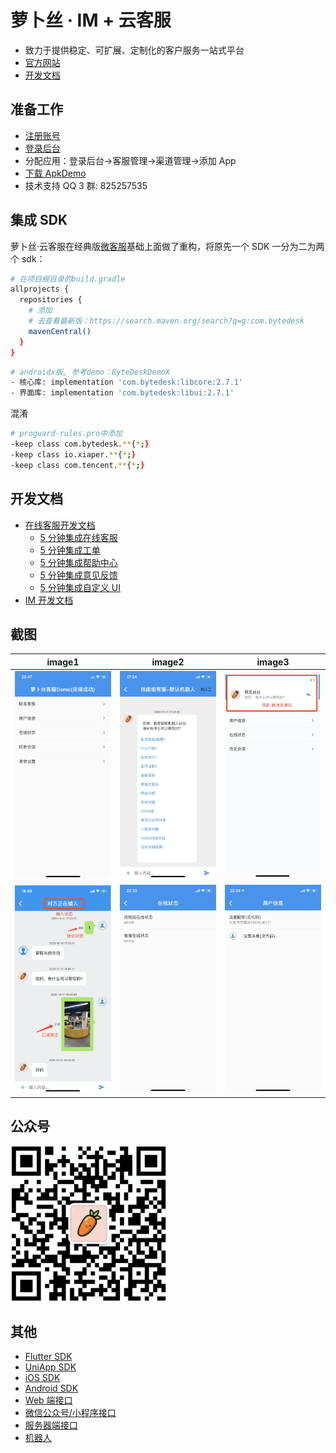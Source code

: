 # 萝卜丝 · IM + 云客服

- 致力于提供稳定、可扩展、定制化的客户服务一站式平台
- [官方网站](https://www.bytedesk.com)
- [开发文档](https://github.com/bytedesk/bytedesk-android/wiki)

## 准备工作

- [注册账号](https://www.bytedesk.com/antv/user/register)
- [登录后台](https://www.bytedesk.com/antv/user/login)
- 分配应用：登录后台->客服管理->渠道管理->添加 App
- [下载 ApkDemo](https://bytedesk.oss-cn-shenzhen.aliyuncs.com/apk/bytedesk-android-sdk-demo.apk)
- 技术支持 QQ 3 群: 825257535

## 集成 SDK

萝卜丝·云客服在经典版[微客服](http://www.weikefu.net)基础上面做了重构，将原先一个 SDK 一分为二为两个 sdk：

```bash
# 在项目根目录的build.gradle
allprojects { 
  repositories { 
    # 添加
    # 去查看最新版：https://search.maven.org/search?q=g:com.bytedesk
    mavenCentral()
  }
}
```

```bash
# androidx版, 参考demo：ByteDeskDemoX
- 核心库: implementation 'com.bytedesk:libcore:2.7.1'
- 界面库: implementation 'com.bytedesk:libui:2.7.1'
```

混淆

```bash
# proguard-rules.pro中添加
-keep class com.bytedesk.**{*;}
-keep class io.xiaper.**{*;}
-keep class com.tencent.**{*;}
```

<!-- - 核心库：com.bytedesk:libcore: [![Download](https://api.bintray.com/packages/jackning/maven/core/images/download.svg)](https://bintray.com/jackning/maven/core/_latestVersion)
- 界面库，完全开源(Demo中的bytedesk-ui模块)，方便开发者自定义界面：com.bytedesk:libui: [![Download](https://api.bintray.com/packages/jackning/maven/ui/images/download.svg)](https://bintray.com/jackning/maven/ui/_latestVersion) -->

## 开发文档

- [在线客服开发文档](https://github.com/Bytedesk/bytedesk-android/wiki)
  - [5 分钟集成在线客服](https://github.com/Bytedesk/bytedesk-android/wiki/5%E5%88%86%E9%92%9F%E9%9B%86%E6%88%90%E5%9C%A8%E7%BA%BF%E5%AE%A2%E6%9C%8D)
  - [5 分钟集成工单](https://github.com/Bytedesk/bytedesk-android/wiki/5%E5%88%86%E9%92%9F%E9%9B%86%E6%88%90%E5%B7%A5%E5%8D%95)
  - [5 分钟集成帮助中心](https://github.com/Bytedesk/bytedesk-android/wiki/5%E5%88%86%E9%92%9F%E9%9B%86%E6%88%90%E5%B8%AE%E5%8A%A9%E4%B8%AD%E5%BF%83)
  - [5 分钟集成意见反馈](https://github.com/Bytedesk/bytedesk-android/wiki/5%E5%88%86%E9%92%9F%E9%9B%86%E6%88%90%E6%84%8F%E8%A7%81%E5%8F%8D%E9%A6%88)
  - [5 分钟集成自定义 UI](https://github.com/Bytedesk/bytedesk-android/wiki/5%E5%88%86%E9%92%9F%E9%9B%86%E6%88%90%E8%87%AA%E5%AE%9A%E4%B9%89UI)
- [IM 开发文档](https://github.com/bytedesk/bytedesk-android/wiki/IM%E5%BC%80%E5%8F%91%E6%96%87%E6%A1%A3)

## 截图

<!-- <img src="./img/1.png" width="25%" height="25%"/>
<img src="./img/2.png" width="25%" height="25%"/>
<img src="./img/3.png" width="25%" height="25%"/>
<img src="./img/4.png" width="25%" height="25%"/>
<img src="./img/5.png" width="25%" height="25%"/>
<img src="./img/6.png" width="25%" height="25%"/>
<img src="./img/7.png" width="25%" height="25%"/> -->

|                      image1                      |                       image2                       |                        image3                        |
| :----------------------------------------------: | :------------------------------------------------: | :--------------------------------------------------: |
| <img src="./img/home.jpeg?raw=true" width="250"> | <img src="./img/robot.jpeg?raw=true" width="250">  |  <img src="./img/notice.jpeg?raw=true" width="250">  |
| <img src="./img/chat.png?raw=true" width="250">  | <img src="./img/status.jpeg?raw=true" width="250"> | <img src="./img/userinfo.jpeg?raw=true" width="250"> |

## 公众号

<img src="./img/luobosi_mp.png?raw=true" width="250">

## 其他

- [Flutter SDK](https://github.com/bytedesk/bytedesk-flutter)
- [UniApp SDK](https://github.com/bytedesk/bytedesk-uniapp)
- [iOS SDK](https://github.com/bytedesk/bytedesk-ios)
- [Android SDK](https://github.com/bytedesk/bytedesk-android)
- [Web 端接口](https://github.com/bytedesk/bytedesk-web)
- [微信公众号/小程序接口](https://github.com/bytedesk/bytedesk-wechat)
- [服务器端接口](https://github.com/bytedesk/bytedesk-server)
- [机器人](https://github.com/bytedesk/bytedesk-chatbot)
